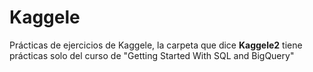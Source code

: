 # Kaggele
Prácticas de ejercicios de Kaggele, la carpeta que dice **Kaggele2** tiene prácticas solo del curso de "Getting Started With SQL and BigQuery"

